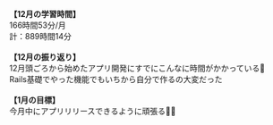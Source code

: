 **【12月の学習時間】**<br>
166時間53分/月<br>
計：889時間14分<br>
<br>
**【12月の振り返り】**<br>
12月頭ごろから始めたアプリ開発にすでにこんなに時間がかかっている🫨<br>
Rails基礎でやった機能でもいちから自分で作るの大変だった<br>
<br>
**【1月の目標】**<br>
今月中にアプリリリースできるように頑張る🎍🐉
